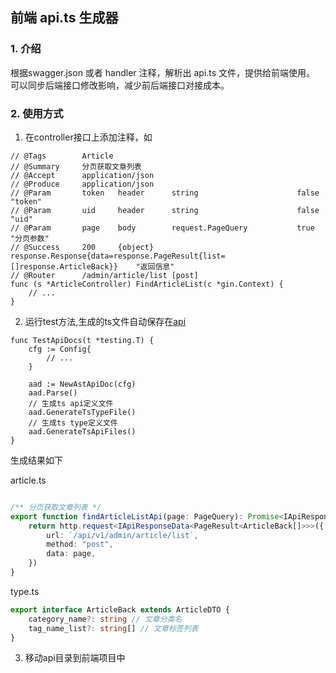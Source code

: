 ## 前端 api.ts 生成器


### 1. 介绍

根据swagger.json 或者 handler 注释，解析出 api.ts 文件，提供给前端使用。
可以同步后端接口修改影响，减少前后端接口对接成本。


### 2. 使用方式

1. 在controller接口上添加注释，如
```golang
// @Tags 	 	Article
// @Summary		分页获取文章列表
// @Accept 		application/json
// @Produce		application/json
// @Param		token	header		string						false	"token"
// @Param		uid		header		string						false	"uid"
// @Param 	 	page 	body		request.PageQuery 			true 	"分页参数"
// @Success		200		{object}	response.Response{data=response.PageResult{list=[]response.ArticleBack}}	"返回信息"
// @Router		/admin/article/list [post]
func (s *ArticleController) FindArticleList(c *gin.Context) {
    // ...
}
```

2. 运行test方法,生成的ts文件自动保存在[api](api)

```golang
func TestApiDocs(t *testing.T) {
	cfg := Config{
        // ...
    }

	aad := NewAstApiDoc(cfg)
	aad.Parse()
	// 生成ts api定义文件
	aad.GenerateTsTypeFile()
	// 生成ts type定义文件
	aad.GenerateTsApiFiles()
}

```

生成结果如下

article.ts
```ts

/** 分页获取文章列表 */
export function findArticleListApi(page: PageQuery): Promise<IApiResponseData<PageResult<ArticleBack[]>>> {
    return http.request<IApiResponseData<PageResult<ArticleBack[]>>>({
        url: `/api/v1/admin/article/list`,
        method: "post",
        data: page,
    })
}
```

type.ts
```ts
export interface ArticleBack extends ArticleDTO {
    category_name?: string // 文章分类名
    tag_name_list?: string[] // 文章标签列表
}
```
3. 移动api目录到前端项目中

